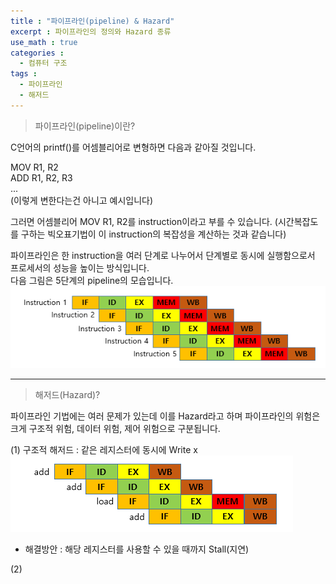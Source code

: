 ```yaml
---
title : "파이프라인(pipeline) & Hazard"
excerpt : 파이프라인의 정의와 Hazard 종류
use_math : true
categories :
  - 컴퓨터 구조
tags :
  - 파이프라인
  - 해저드
---
```


> 파이프라인(pipeline)이란?

C언어의 printf()를 어셈블리어로 변형하면 다음과 같아질 것입니다.  

MOV R1, R2  
ADD R1, R2, R3  
...  
(이렇게 변한다는건 아니고 예시입니다)  

그러면 어셈블리어 MOV R1, R2를 instruction이라고 부를 수 있습니다. (시간복잡도를 구하는 빅오표기법이 이 instruction의 복잡성을 계산하는 것과 같습니다)     

파이프라인은 한 instruction을 여러 단계로 나누어서 단계별로 동시에 실행함으로서 프로세서의 성능을 높이는 방식입니다.  
다음 그림은 5단계의 pipeline의 모습입니다.  
![](/assets/images/파이프라인.png)  


---

> 해저드(Hazard)?

파이프라인 기법에는 여러 문제가 있는데 이를 Hazard라고 하며 파이프라인의 위험은 크게 구조적 위험, 데이터 위험, 제어 위험으로 구분됩니다.  

(1) 구조적 해저드 : 같은 레지스터에 동시에 Write x    
![](/assets/images/구조적해저드.png)  
- 해결방안 : 해당 레지스터를 사용할 수 있을 때까지 Stall(지연)  

(2)
